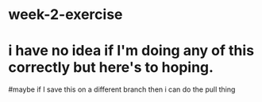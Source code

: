 # week-2-exercise
# i have no idea if I'm doing any of this correctly but here's to hoping.
#maybe if I save this on a different branch then i can do the pull thing
